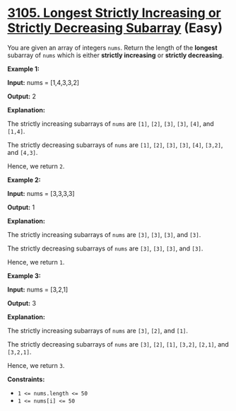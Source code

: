 # [3105. Longest Strictly Increasing or Strictly Decreasing Subarray][link] (Easy)

[link]: https://leetcode.com/problems/longest-strictly-increasing-or-strictly-decreasing-subarray/

You are given an array of integers `nums`. Return the length of the **longest** subarray of  `nums`
which is either **strictly increasing** or **strictly decreasing**.

**Example 1:**

**Input:** nums = \[1,4,3,3,2\]

**Output:** 2

**Explanation:**

The strictly increasing subarrays of `nums` are `[1]`, `[2]`, `[3]`, `[3]`, `[4]`, and `[1,4]`.

The strictly decreasing subarrays of `nums` are `[1]`, `[2]`, `[3]`, `[3]`, `[4]`, `[3,2]`, and
`[4,3]`.

Hence, we return `2`.

**Example 2:**

**Input:** nums = \[3,3,3,3\]

**Output:** 1

**Explanation:**

The strictly increasing subarrays of `nums` are `[3]`, `[3]`, `[3]`, and `[3]`.

The strictly decreasing subarrays of `nums` are `[3]`, `[3]`, `[3]`, and `[3]`.

Hence, we return `1`.

**Example 3:**

**Input:** nums = \[3,2,1\]

**Output:** 3

**Explanation:**

The strictly increasing subarrays of `nums` are `[3]`, `[2]`, and `[1]`.

The strictly decreasing subarrays of `nums` are `[3]`, `[2]`, `[1]`, `[3,2]`, `[2,1]`, and
`[3,2,1]`.

Hence, we return `3`.

**Constraints:**

- `1 <= nums.length <= 50`
- `1 <= nums[i] <= 50`
